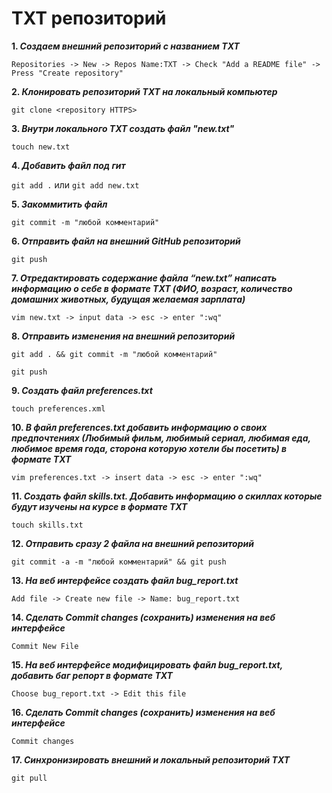 # TXT репозиторий

**1. _Создаем внешний репозиторий c названием TXT_**

`Repositories -> New -> Repos Name:TXT -> Check "Add a README file" -> Press "Create repository"`

**2. _Клонировать репозиторий TXT на локальный компьютер_**

`git clone <repository HTTPS>`

**3. _Внутри локального TXT создать файл "new.txt"_**

`touch new.txt`

**4. _Добавить файл под гит_**

`git add .` или `git add new.txt`

**5. _Закоммитить файл_**

`git commit -m "любой комментарий"`

**6. _Отправить файл на внешний GitHub репозиторий_**

`git push`

**7. _Отредактировать содержание файла “new.txt” написать информацию о себе в формате TXT (ФИО, возраст, количество домашних животных, будущая желаемая зарплата)_**

`vim new.txt -> input data -> esc -> enter ":wq"`

**8. _Отправить изменения на внешний репозиторий_**

`git add . && git commit -m "любой комментарий"`

`git push`

**9. _Создать файл preferences.txt_**

`touch preferences.xml`

**10. _В файл preferences.txt добавить информацию о своих предпочтениях (Любимый фильм, любимый сериал, любимая еда, любимое время года, сторона которую хотели бы посетить) в формате TXT_**

`vim preferences.txt -> insert data -> esc -> enter ":wq"`

**11. _Создать файл skills.txt. Добавить информацию о скиллах которые будут изучены на курсе в формате TXT_**

`touch skills.txt`

**12. _Отправить сразу 2 файла на внешний репозиторий_**

`git commit -a -m "любой комментарий" && git push`

**13. _На веб интерфейсе создать файл bug_report.txt_**

`Add file -> Create new file -> Name: bug_report.txt`

**14. _Сделать Commit changes (сохранить) изменения на веб интерфейсе_**

`Commit New File`

**15. _На веб интерфейсе модифицировать файл bug_report.txt, добавить баг репорт в формате TXT_**

`Choose bug_report.txt -> Edit this file`

**16. _Сделать Commit changes (сохранить) изменения на веб интерфейсе_**

`Commit changes`

**17. _Синхронизировать внешний и локальный репозиторий TXT_**

`git pull`

